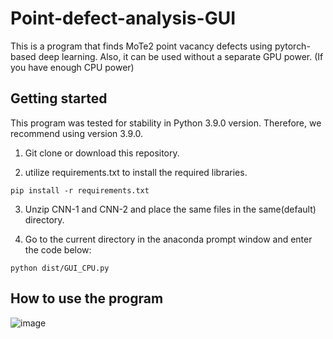 # Point-defect-analysis-GUI
This is a program that finds MoTe2 point vacancy defects using pytorch-based deep learning. 
Also, it can be used without a separate GPU power. (If you have enough CPU power)


## Getting started
This program was tested for stability in Python 3.9.0 version. Therefore, we recommend using version 3.9.0.

1. Git clone or download this repository.

2. utilize requirements.txt to install the required libraries.

```
pip install -r requirements.txt
```

3. Unzip CNN-1 and CNN-2 and place the same files in the same(default) directory.

4. Go to the current directory in the anaconda prompt window and enter the code below:

```
python dist/GUI_CPU.py
```

## How to use the program

![image](https://github.com/wormschu/Point-defect-analysis-GUI/assets/56716689/dbff1e7c-8700-4340-920d-98487cae88c3)
